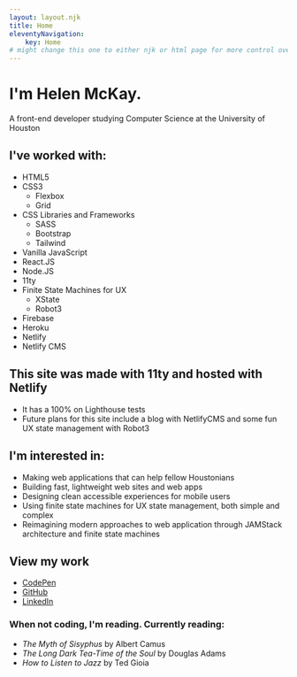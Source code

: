 ```yaml
---
layout: layout.njk
title: Home
eleventyNavigation:
    key: Home
# might change this one to either njk or html page for more control over the formatting
---
```


# I'm Helen McKay.

A front-end developer studying Computer Science at the University of Houston

## I've worked with:
- HTML5
- CSS3
    - Flexbox
    - Grid
- CSS Libraries and Frameworks
    - SASS
    - Bootstrap
    - Tailwind
- Vanilla JavaScript
- React.JS
- Node.JS
- 11ty
- Finite State Machines for UX
    - XState
    - Robot3
- Firebase
- Heroku
- Netlify
- Netlify CMS

## This site was made with 11ty and hosted with Netlify
- It has a 100% on Lighthouse tests
- Future plans for this site include a blog with NetlifyCMS and some fun UX state management with Robot3

## I'm interested in:
- Making web applications that can help fellow Houstonians
- Building fast, lightweight web sites and web apps
- Designing clean accessible experiences for mobile users
- Using finite state machines for UX state management, both simple and complex
- Reimagining modern approaches to web application through JAMStack architecture and finite state machines

## View my work
- [CodePen](https://codepen.io/helen-mckay)
- [GitHub](https://github.com/helen-mckay)
- [LinkedIn](https://linkedin.com) 
<!-- TO-DO: make linkedin and fix this link -->

### When not coding, I'm reading. Currently reading:
- *The Myth of Sisyphus* by Albert Camus
- *The Long Dark Tea-Time of the Soul* by Douglas Adams
- *How to Listen to Jazz* by Ted Gioia